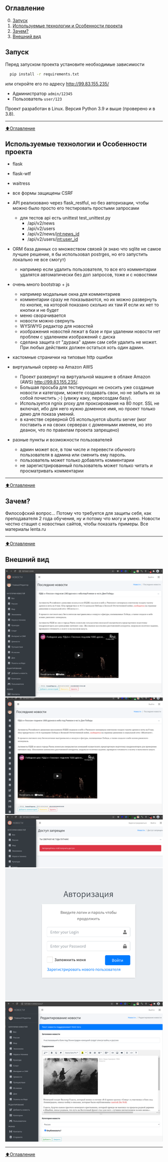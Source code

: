 ## Оглавление
0. [Запуск](#Запуск)
1. [Используемые технологии и Особенности проекта](#Используемые-технологии-и-Особенности-проекта)
2. [Зачем?](#Зачем?)
3. [Внешний вид](#Внешний-вид)


## Запуск
Перед запуском проекта установите необходимые зависимости 
```bash
  pip install -r requirements.txt
```
или откройте его по адресу http://99.83.155.235/
* Администратор `admin/12345`
* Пользователь `user/123`

Проект разработан в Linux. Версия Python 3.9 и выше (проверено и в 3.8).
____
[:arrow_up:Оглавление](#Оглавление)


## Используемые технологии и Особенности проекта
* flask
* flask-wtf
* waitress
* все формы защищены CSRF
* API реализовано через flask_restful, но без авторизации, чтобы можно было просто его тестировать простыми запросами
    * для тестов api есть unittest test_unittest.py
        * /api/v2/news
        * /api/v2/users
        * /api/v2/news/<int:news_id>
        * /api/v2/users/<int:user_id>
  
* ORM база данных со множеством связей (я знаю что sqlite не самое лучшее решение, я бы использовал postrges, но его запустить локально не все смогут)
    * например если удалить пользователя, то все его комментарии удалятся автоматически без доп запросов, тоже и с новостями
    
* очень много bootstrap + js
    * например модальные окна для комментариев
    * комментарии сразу не показываются, но их можно развернуть по кнопке, на которой показано сколько их там И если их нет то кнопки и не будет
    * меню сворачивается 
    * новости можно свернуть
    * WYSIWYG редактор для новостей
    * изображения новостей лежат в базе и при удалении новости нет проблем с удалением изображений с диска
    * сделана защита от "дурака" админ сам себя удалить не может. При любых действиях должен остаться хоть один админ.
        
* кастомные странички на типовые http ошибки 
* виртуальный сервер на Amazon AWS
    * Проект развернут на виртуальной машине в облаке Amazon (AWS) http://99.83.155.235/.
    * Большая просьба для тестирующих не сносить уже созданые новости и категории, можете создавать свои, но не забыть их за собой почистить ;-)
(увижу каку, пересоздам базу).
    * Используется ngnix proxy для проксирования на 80 порт. SSL не включал, ибо для него нужно доменное имя, но проект только демо для показа умений.
    * в качестве серверной OS используется ubuntu server (мог поставить и на своих серверах с доменными именем, но это деанон, что по правилам проекта запрещено)
    
* разные пункты и возможности пользователей
    * админ может все, в том числе и перевести обычного пользователя в админа или сменить ему пароль.
    * пользователь может только добавлять комментарии
    * не зарегистрированный пользователь может только читать и просматривать комментарии

____
[:arrow_up:Оглавление](#Оглавление)


## Зачем?
Философский вопрос... Потому что требуется для защиты себя, как преподавателя 2 года обучения, ну и потому что могу и умею.
Новости честно стащил с новостных сайтов, чтобы показать примеры. Все материалы lenta.ru 
____
[:arrow_up:Оглавление](#Оглавление)


## Внешний вид
![Alt-текст](static/img/main01.png "Внешний вид")
![Alt-текст](static/img/main02.png "Внешний вид")
![Alt-текст](static/img/main03.png "Внешний вид")
![Alt-текст](static/img/main04.png "Внешний вид")
![Alt-текст](static/img/main05.png "Внешний вид")

____
[:arrow_up:Оглавление](#Оглавление)